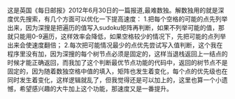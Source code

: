 这是英国《每日邮报》2012年6月30日的一篇报道,最难数独。解数独用的就是深度优先搜索，有几个方面可以优化一下提高速度：
1.把每个空格的可能的点先列举出来，因为深搜是把遍历的值写入sudoku矩阵再判断，如果不列举可能的值，那就只能用0-9遍历，这样效率会降低，如果空格较少的情况下，先把可能的点列举出来会使速度翻倍；
2.每次把可能情况最少的点优先尝试写入值判断，这个我在程序里没有加，因为深搜的每个树节点必须是固定的，这样当退栈返回上一结点的时候才能正确返回，而我加了这个判断最优节点功能的代码中，返回的树节点不是固定的，因为随着数独空格中值的填入，矩阵也发生着变化，每个点的优先级也在同时发生着变化，这样逻辑就乱了，但我觉得还是可以加上的，这里也算一个小遗憾，希望感兴趣的大牛加上这个功能，那速度又是一番提升。
